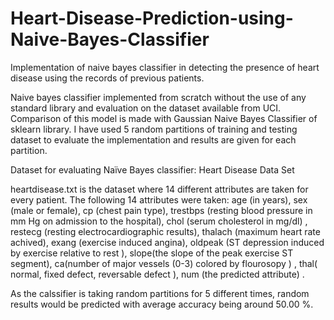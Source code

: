 # Heart-Disease-Prediction-using-Naive-Bayes-Classifier
Implementation of naive bayes classifier in detecting the presence of heart disease using the records of previous patients.

Naive bayes classifier implemented from scratch without the use of any standard library and evaluation on the dataset available from UCI. Comparison of this model is made with Gaussian Naive Bayes Classifier of sklearn library. I have used 5 random partitions of training and testing dataset to evaluate the implementation and results are given for each partition.

Dataset for evaluating Naïve Bayes classifier: Heart Disease Data Set


heartdisease.txt is the dataset where 14 different attributes are taken for every patient.
The following 14 attributes were taken: age (in years), sex (male or female), cp (chest pain type), trestbps (resting blood pressure in mm Hg on admission to the hospital), chol (serum cholesterol in mg/dl) , restecg (resting electrocardiographic results), thalach (maximum heart rate achived), exang (exercise induced angina), oldpeak (ST depression induced by exercise relative to rest ), slope(the slope of the peak exercise ST segment), ca(number of major vessels (0-3) colored by flourosopy ) , thal( normal, fixed defect, reversable defect ), num (the predicted attribute) .


As the calssifier is taking random partitions for 5 different times, random results would be predicted with average accuracy being around 50.00 %.
